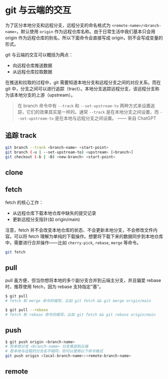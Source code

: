 # git 与云端的交互

为了区分本地分支和远程分支，远程分支的命名格式为 `<remote-name>/<branch-name>`，默认使用 `origin` 作为远程仓库名称。由于日常生活中我们基本只会用 origin 作为远程仓库的别名，所以下面命令会直接写成 origin，则不会写成变量的形式。

git 与云端的交互可以概括为两点：

- 向远程仓库推送数据
- 从远程仓库拉取数据

在推送和拉取的过程中，git 需要知道本地分支和远程分支之间的对应关系。而在 git 中，分支之间可以进行追踪（tract）。本地分支追踪远程分支，该远程分支称为该本地分支的上游（upstream）。

> 在 branch 命令中有 `--track` 和 `--set-upstream-to` 两种方式来设置追踪，它们的效果其实是一样的。通常 `--track` 是在本地分支之间设置，而 `--set-upstream-to` 是在本地与远程分支之间设置。 —— 来自 ChatGPT

## 追踪 track

```sh
git branch --track <branch-name> <start-point>
git branch (-u | --set-upstream-to) <upstream> [<branch>]
git checkout (-b | -B) <new-branch> <start-point>
```

## clone

## fetch

fetch 的核心工作：

- 从远程仓库下载本地仓库中缺失的提交记录
- 更新远程分支指针(如 origin/main)

注意，fetch 并不会改变本地仓库的状态、不会更新本地分支，不会修改文件内容。可以将 fetch 理解为单纯的下载操作。想要将下载下来的数据同步到本地仓库中，需要进行合并操作——比如 `cherry-pick`, `rebase`, `merge` 等命令。

```sh
git fetch
```

## pull

pull 虽方便，但当你想将本地的多个副分支合并到云端主分支，并且偏爱 rebase 时，推荐使用 fetch，因为 rebase 支持指定“基”。

```sh
$ git pull
# fetch 和 merge 命令的缩写。比如 git fetch && git merge origin/main

$ git pull --rebase
# fetch 和 rebase 命令的缩写。比如 git fetch && git rebase origin/main

```

## push

```sh
$ git push origin <branch-name>
# 将本地分支 <branch-name> 分支推送到云端
# 若本地与远程的分支名不相同，则可以使用以下命令格式
git push origin <local-branch-name>:<remote-branch-name>
```

## remote
